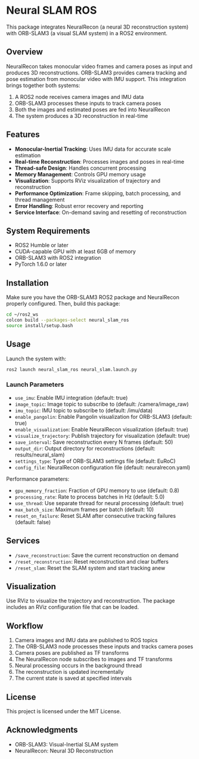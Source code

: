 # Neural SLAM ROS

This package integrates NeuralRecon (a neural 3D reconstruction system) with ORB-SLAM3 (a visual SLAM system) in a ROS2 environment.

## Overview

NeuralRecon takes monocular video frames and camera poses as input and produces 3D reconstructions. ORB-SLAM3 provides camera tracking and pose estimation from monocular video with IMU support. This integration brings together both systems:

1. A ROS2 node receives camera images and IMU data
2. ORB-SLAM3 processes these inputs to track camera poses
3. Both the images and estimated poses are fed into NeuralRecon
4. The system produces a 3D reconstruction in real-time

## Features

- **Monocular-Inertial Tracking**: Uses IMU data for accurate scale estimation
- **Real-time Reconstruction**: Processes images and poses in real-time
- **Thread-safe Design**: Handles concurrent processing
- **Memory Management**: Controls GPU memory usage
- **Visualization**: Supports RViz visualization of trajectory and reconstruction
- **Performance Optimization**: Frame skipping, batch processing, and thread management
- **Error Handling**: Robust error recovery and reporting
- **Service Interface**: On-demand saving and resetting of reconstruction

## System Requirements

- ROS2 Humble or later
- CUDA-capable GPU with at least 6GB of memory
- ORB-SLAM3 with ROS2 integration
- PyTorch 1.6.0 or later

## Installation

Make sure you have the ORB-SLAM3 ROS2 package and NeuralRecon properly configured. Then, build this package:

```bash
cd ~/ros2_ws
colcon build --packages-select neural_slam_ros
source install/setup.bash
```

## Usage

Launch the system with:

```bash
ros2 launch neural_slam_ros neural_slam.launch.py
```

### Launch Parameters

- `use_imu`: Enable IMU integration (default: true)
- `image_topic`: Image topic to subscribe to (default: /camera/image_raw)
- `imu_topic`: IMU topic to subscribe to (default: /imu/data)
- `enable_pangolin`: Enable Pangolin visualization for ORB-SLAM3 (default: true)
- `enable_visualization`: Enable NeuralRecon visualization (default: true)
- `visualize_trajectory`: Publish trajectory for visualization (default: true)
- `save_interval`: Save reconstruction every N frames (default: 50)
- `output_dir`: Output directory for reconstructions (default: results/neural_slam)
- `settings_type`: Type of ORB-SLAM3 settings file (default: EuRoC)
- `config_file`: NeuralRecon configuration file (default: neuralrecon.yaml)

Performance parameters:

- `gpu_memory_fraction`: Fraction of GPU memory to use (default: 0.8)
- `processing_rate`: Rate to process batches in Hz (default: 5.0)
- `use_thread`: Use separate thread for neural processing (default: true)
- `max_batch_size`: Maximum frames per batch (default: 10)
- `reset_on_failure`: Reset SLAM after consecutive tracking failures (default: false)

## Services

- `/save_reconstruction`: Save the current reconstruction on demand
- `/reset_reconstruction`: Reset reconstruction and clear buffers
- `/reset_slam`: Reset the SLAM system and start tracking anew

## Visualization

Use RViz to visualize the trajectory and reconstruction. The package includes an RViz configuration file that can be loaded.

## Workflow

1. Camera images and IMU data are published to ROS topics
2. The ORB-SLAM3 node processes these inputs and tracks camera poses
3. Camera poses are published as TF transforms
4. The NeuralRecon node subscribes to images and TF transforms
5. Neural processing occurs in the background thread
6. The reconstruction is updated incrementally
7. The current state is saved at specified intervals

## License

This project is licensed under the MIT License.

## Acknowledgments

- ORB-SLAM3: Visual-Inertial SLAM system
- NeuralRecon: Neural 3D Reconstruction